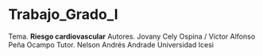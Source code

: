 # Trabajo_Grado_I
Tema. **Riesgo cardiovascular**
Autores. Jovany Cely Ospina / Víctor Alfonso Peña Ocampo
Tutor. Nelson Andrés Andrade
Universidad Icesi

